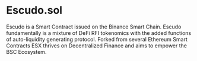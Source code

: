 # Escudo.sol
Escudo is a Smart Contract issued on the Binance Smart Chain. Escudo fundamentally is a mixture of DeFi RFI tokenomics with the added functions of auto-liquidity generating protocol. Forked from several Ethereum Smart Contracts ESX thrives on Decentralized Finance and aims to empower the BSC Ecosystem.
